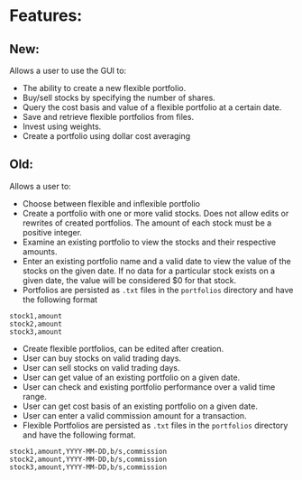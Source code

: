 # Features:

## New:
Allows a user to use the GUI to:

- The ability to create a new flexible portfolio.
- Buy/sell stocks by specifying the number of shares.
- Query the cost basis and value of a flexible portfolio at a certain date.
- Save and retrieve flexible portfolios from files.
- Invest using weights.
- Create a portfolio using dollar cost averaging


## Old:
Allows a user to:

- Choose between flexible and inflexible portfolio
- Create a portfolio with one or more valid stocks. Does not allow edits or rewrites of created portfolios. The amount of each stock must be a positive integer.
- Examine an existing portfolio to view the stocks and their respective amounts. 
- Enter an existing portfolio name and a valid date to view the value of the stocks on the given date. If no data for a particular stock exists on a given date, the value will be considered $0 for that stock.
- Portfolios are persisted as `.txt` files in the `portfolios` directory and have the following format
```
stock1,amount
stock2,amount
stock3,amount
```
- Create flexible portfolios, can be edited after creation.
- User can buy stocks on valid trading days.
- User can sell stocks on valid trading days.
- User can get value of an existing portfolio on a given date.
- User can check and existing portfolio performance over a valid time range.
- User can get cost basis of an existing portfolio on a given date.
- User can enter a valid commission amount for a transaction.
- Flexible Portfolios are persisted as `.txt` files in the `portfolios` directory and have the following format.
```
stock1,amount,YYYY-MM-DD,b/s,commission
stock2,amount,YYYY-MM-DD,b/s,commission
stock3,amount,YYYY-MM-DD,b/s,commission
```
